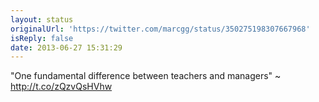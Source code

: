 ```yaml
---
layout: status
originalUrl: 'https://twitter.com/marcgg/status/350275198307667968'
isReply: false
date: 2013-06-27 15:31:29
---
```


"One fundamental difference between teachers and managers" ~ http://t.co/zQzvQsHVhw
